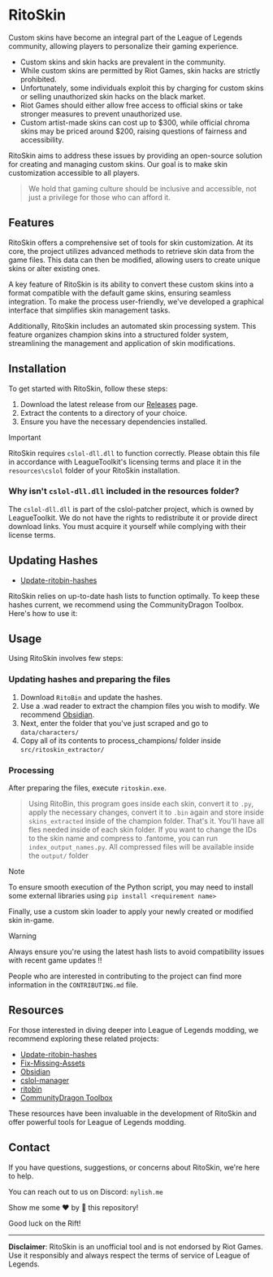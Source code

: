 # RitoSkin

Custom skins have become an integral part of the League of Legends community, allowing players to personalize their gaming experience.

- Custom skins and skin hacks are prevalent in the community.
- While custom skins are permitted by Riot Games, skin hacks are strictly prohibited.
- Unfortunately, some individuals exploit this by charging for custom skins or selling unauthorized skin hacks on the black market.
- Riot Games should either allow free access to official skins or take stronger measures to prevent unauthorized use.
- Custom artist-made skins can cost up to $300, while official chroma skins may be priced around $200, raising questions of fairness and accessibility.

RitoSkin aims to address these issues by providing an open-source solution for creating and managing custom skins. Our goal is to make skin customization accessible to all players.

> We hold that gaming culture should be inclusive and accessible, not just a privilege for those who can afford it.

## Features

RitoSkin offers a comprehensive set of tools for skin customization. At its core, the project utilizes advanced methods to retrieve skin data from the game files. This data can then be modified, allowing users to create unique skins or alter existing ones.

A key feature of RitoSkin is its ability to convert these custom skins into a format compatible with the default game skins, ensuring seamless integration. To make the process user-friendly, we've developed a graphical interface that simplifies skin management tasks.

Additionally, RitoSkin includes an automated skin processing system. This feature organizes champion skins into a structured folder system, streamlining the management and application of skin modifications.

## Installation

To get started with RitoSkin, follow these steps:

1. Download the latest release from our [Releases](https://github.com/nylish/ritoskin/releases) page.
2. Extract the contents to a directory of your choice.
3. Ensure you have the necessary dependencies installed.

> [!IMPORTANT]
> RitoSkin requires `cslol-dll.dll` to function correctly. Please obtain this file in accordance with LeagueToolkit's licensing terms and place it in the `resources\cslol` folder of your RitoSkin installation.

### Why isn't `cslol-dll.dll` included in the resources folder?

The `cslol-dll.dll` is part of the cslol-patcher project, which is owned by LeagueToolkit. We do not have the rights to redistribute it or provide direct download links. You must acquire it yourself while complying with their license terms.

## Updating Hashes

- [Update-ritobin-hashes](https://youtu.be/-zzso5CYZMY)

RitoSkin relies on up-to-date hash lists to function optimally. To keep these hashes current, we recommend using the CommunityDragon Toolbox. Here's how to use it:

## Usage

Using RitoSkin involves few steps:

### Updating hashes and preparing the files
1. Download `RitoBin` and update the hashes.
2. Use a .wad reader to extract the champion files you wish to modify. We recommend [Obsidian](https://github.com/Crauzer/Obsidian).
3. Next, enter the folder that you've just scraped and go to `data/characters/`
4. Copy all of its contents to process_champions/ folder inside `src/ritoskin_extractor/`

### Processing

After preparing the files, execute `ritoskin.exe`.
> Using RitoBin, this program goes inside each skin, convert it to `.py`, apply the necessary changes, convert it to `.bin` again and store inside `skins_extracted` inside of the champion folder.
That's it. You'll have all fles needed inside of each skin folder. If you want to change the IDs to the skin name and compress to .fantome, you can run `index_output_names.py`. All
compressed files will be available inside the `output/` folder

> [!NOTE]
> To ensure smooth execution of the Python script, you may need to install some external libraries using `pip install <requirement name>`

Finally, use a custom skin loader to apply your newly created or modified skin in-game.

> [!WARNING]
> Always ensure you're using the latest hash lists to avoid compatibility issues with recent game updates !!

People who are interested in contributing to the project can find more information in the `CONTRIBUTING.md` file.

## Resources

For those interested in diving deeper into League of Legends modding, we recommend exploring these related projects:

- [Update-ritobin-hashes](https://youtu.be/-zzso5CYZMY)
- [Fix-Missing-Assets](https://youtu.be/DuEa4I8vLGk)
- [Obsidian](https://github.com/Crauzer/Obsidian)
- [cslol-manager](https://github.com/LeagueToolkit/cslol-manager)
- [ritobin](https://github.com/moonshadow565/ritobin)
- [CommunityDragon Toolbox](https://github.com/CommunityDragon/CDTB)

These resources have been invaluable in the development of RitoSkin and offer powerful tools for League of Legends modding.

## Contact

If you have questions, suggestions, or concerns about RitoSkin, we're here to help.

You can reach out to us on Discord: `nylish.me`

Show me some ❤️ by 🌟 this repository!

Good luck on the Rift!

---

**Disclaimer**: RitoSkin is an unofficial tool and is not endorsed by Riot Games. Use it responsibly and always respect the terms of service of League of Legends.
